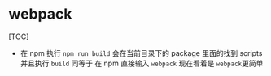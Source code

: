 # webpack

[TOC]

- 在 npm 执行 `npm run build`
  会在当前目录下的 package 里面的找到 scripts 并且执行 `build`
  同等于 在 npm 直接输入 `webpack` 现在看着是 `webpack`更简单 
